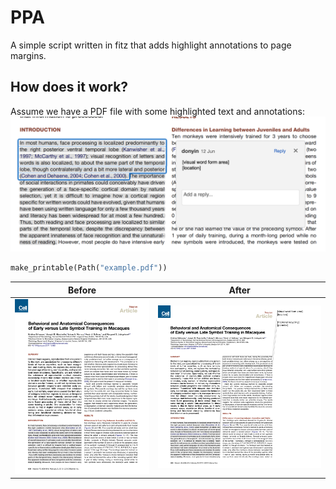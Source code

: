 
# PPA
A simple script written in fitz that adds highlight annotations to page margins.

## How does it work?
Assume we have a PDF file with some highlighted text and annotations:
![](demo/annot.png)

```python
make_printable(Path("example.pdf"))
```
Before             |  After
:-------------------------:|:-------------------------:
![](demo/example.png)  |  ![](demo/printable.png)